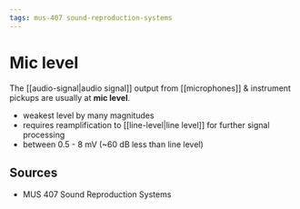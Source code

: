 ```yaml
---
tags: mus-407 sound-reproduction-systems
---
```


# Mic level

The [[audio-signal|audio signal]] output from [[microphones]] & instrument pickups are usually at **mic level**.

- weakest level by many magnitudes
- requires reamplification to [[line-level|line level]] for further signal processing
- between 0.5 - 8 mV (~60 dB less than line level)

## Sources

- MUS 407 Sound Reproduction Systems
